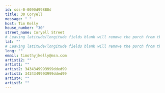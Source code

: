 ```yaml
---
id: sss-0-0090d99888d
title: 30 Coryell
message: " "
host: Tim Kelly
house_number: "30"
street_name: Coryell Street
# Leaving latitude/longitude fields blank will remove the porch from the Porchfest map.
lat: ""
# Leaving latitude/longitude fields blank will remove the porch from the Porchfest map.
long: ""
email: timothyjkelly@msn.com
artist12: ""
artist1: ""
artist2: 3434349993999dded99
artist3: 3434349993999dded99
artist4: ""
artist5: ""
---
```

